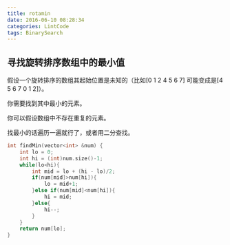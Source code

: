 ```yaml
---
title: rotamin
date: 2016-06-10 08:28:34
categories: LintCode
tags: BinarySearch
---
```


## 寻找旋转排序数组中的最小值

假设一个旋转排序的数组其起始位置是未知的（比如[0 1 2 4 5 6 7] 可能变成是[4 5 6 7 0 1 2]）。

你需要找到其中最小的元素。

你可以假设数组中不存在重复的元素。

找最小的话遍历一遍就行了，或者用二分查找。

```cpp
int findMin(vector<int> &num) {
    int lo = 0;
    int hi = (int)num.size()-1;
    while(lo<hi){
        int mid = lo + (hi - lo)/2;
        if(num[mid]>num[hi]){
            lo = mid+1;
        }else if(num[mid]<num[hi]){
            hi = mid;
        }else{
            hi--;
        }
    }
    return num[lo];
}
```
